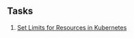 ## Tasks

1. [Set Limits for Resources in Kubernetes](https://github.com/kmilach/kodekloud-engineer/blob/main/devops-engineer/tasks-01-10/task-1.md)
